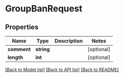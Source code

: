 # GroupBanRequest

## Properties
Name | Type | Description | Notes
------------ | ------------- | ------------- | -------------
**comment** | **string** |  | [optional] 
**length** | **int** |  | [optional] 

[[Back to Model list]](../README.md#documentation-for-models) [[Back to API list]](../README.md#documentation-for-api-endpoints) [[Back to README]](../README.md)


